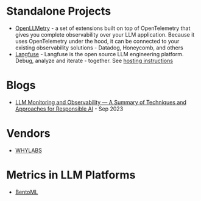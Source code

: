 # Standalone Projects
- [OpenLLMetry](https://github.com/traceloop/openllmetry) - a set of extensions built on top of OpenTelemetry that gives you complete observability over your LLM application. Because it uses OpenTelemetry under the hood, it can be connected to your existing observability solutions - Datadog, Honeycomb, and others
- [Langfuse](https://github.com/langfuse/langfuse) - Langfuse is the open source LLM engineering platform. Debug, analyze and iterate - together. See [hosting instructions](https://langfuse.com/docs/deployment/self-host#platform-specific-information) 

# Blogs
- [LLM Monitoring and Observability — A Summary of Techniques and Approaches for Responsible AI](https://towardsdatascience.com/llm-monitoring-and-observability-c28121e75c2f) - Sep 2023

# Vendors
- [WHYLABS](https://whylabs.ai/)

# Metrics in LLM Platforms
- [BentoML](https://docs.bentoml.org/en/latest/reference/metrics.html)
